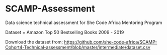 # SCAMP-Assessment
Data science technical assessment for She Code Africa Mentoring Program

Dataset = Amazon Top 50 Bestselling Books 2009 - 2019

Download the dataset from; https://github.com/she-code-africa/SCAMP-Cohort4-Technical-assessment/blob/master/intermediate/dataset.csv

